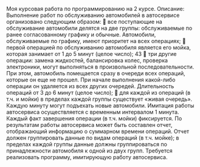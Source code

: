 Моя курсовая работа по программированию на 2 курсе.
Описание:
Выполнение работ по обслуживанию автомобилей в автосервисе организовано следующим образом:
 все поступающие на обслуживание автомобили делятся на две 
группы: обслуживаемые по ранее согласованному графику и обычные. Автомобили, обслуживаемые по графику, имеют приоритет на всех операциях;
 первой операцией по обслуживанию автомобиля является его мойка, которая занимает от 1 до 5 минут (целое число);
43
 три другие операции: замена жидкостей, балансировка колес, проверка электроники, могут выполняться в произвольной последовательности. При этом, автомобиль помещается сразу в очереди всех операций, которые он еще не прошел. При начале выполнения какой-либо операции он 
удаляется из всех других очередей. Длительность операций от 3 до 6 минут 
(целое число);
 для каждой из операций (в т.ч. и мойки) в пределах каждой группы 
существует «живая очередь».
Каждую минуту могут подъехать новые автомобили.
Имитация работы автосервиса осуществляется с временным интервалом 1 минута.
Каждый факт завершения операции (в т.ч. мойки) фиксируется.
По результатам работы автосервиса может быть составлен отчет, 
отображающий информацию о суммарном времени операций. Отчет должен группировать данные по видам операций (в т.ч. мойке); в пределах 
каждой группы данные должны группироваться по принадлежности автомобиля к одной из двух групп.
Требуется реализовать программу, имитирующую работу автосервиса.
